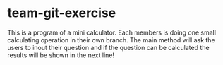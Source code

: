 # team-git-exercise

This is a program of a mini calculator. Each members is doing one small calculating operation in their own branch.
The main method will ask the users to inout their question and if the question can be calculated the results will be shown in the next line!

